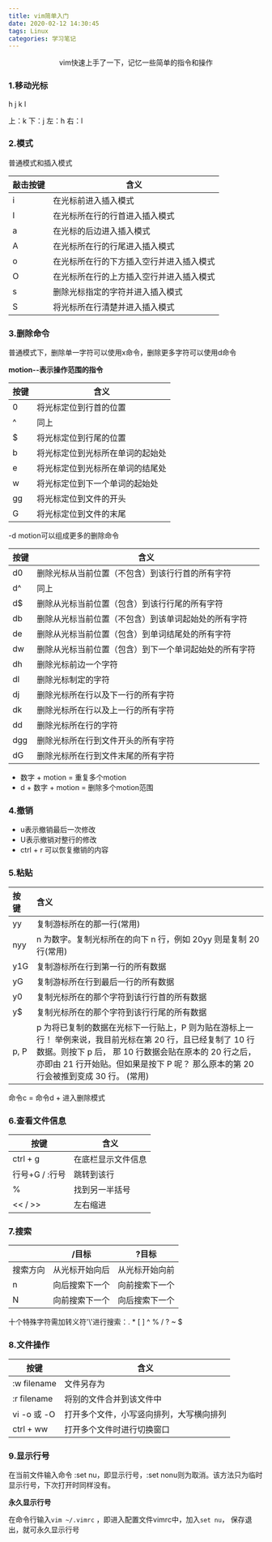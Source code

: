 ```yaml
---
title: vim简单入门
date: 2020-02-12 14:30:45
tags: Linux
categories: 学习笔记
---
```


<center>
    vim快速上手了一下，记忆一些简单的指令和操作
</center>

<!--more-->

### 1.移动光标

h j k l

上：k	下：j	左：h	右：l

### 2.模式

普通模式和插入模式

| 敲击按键 | 含义                                     |
| -------- | ---------------------------------------- |
| i        | 在光标前进入插入模式                     |
| I        | 在光标所在行的行首进入插入模式           |
| a        | 在光标的后边进入插入模式                 |
| A        | 在光标所在行的行尾进入插入模式           |
| o        | 在光标所在行的下方插入空行并进入插入模式 |
| O        | 在光标所在行的上方插入空行并进入插入模式 |
| s        | 删除光标指定的字符并进入插入模式         |
| S        | 将光标所在行清楚并进入插入模式           |

### 3.删除命令

普通模式下，删除单一字符可以使用x命令，删除更多字符可以使用d命令

**motion--表示操作范围的指令**

| 按键 | 含义                             |
| ---- | -------------------------------- |
| 0    | 将光标定位到行首的位置           |
| ^    | 同上                             |
| $    | 将光标定位到行尾的位置           |
| b    | 将光标定位到光标所在单词的起始处 |
| e    | 将光标定位到光标所在单词的结尾处 |
| w    | 将光标定位到下一个单词的起始处   |
| gg   | 将光标定位到文件的开头           |
| G    | 将光标定位到文件的末尾           |

-d motion可以组成更多的删除命令

| 按键 | 含义                                                   |
| ---- | ------------------------------------------------------ |
| d0   | 删除光标从当前位置（不包含）到该行行首的所有字符       |
| d^   | 同上                                                   |
| d$   | 删除从光标当前位置（包含）到该行行尾的所有字符         |
| db   | 删除从光标当前位置（不包含）到该单词起始处的所有字符   |
| de   | 删除从光标当前位置（包含）到单词结尾处的所有字符       |
| dw   | 删除从光标当前位置（包含）到下一个单词起始处的所有字符 |
| dh   | 删除光标前边一个字符                                   |
| dl   | 删除光标制定的字符                                     |
| dj   | 删除光标所在行以及下一行的所有字符                     |
| dk   | 删除光标所在行以及上一行的所有字符                     |
| dd   | 删除光标所在行的字符                                   |
| dgg  | 删除光标所在行到文件开头的所有字符                     |
| dG   | 删除光标所在行到文件末尾的所有字符                     |

- 数字 + motion = 重复多个motion
- d + 数字 + motion = 删除多个motion范围

### 4.撤销

- u表示撤销最后一次修改
- U表示撤销对整行的修改
- ctrl + r 可以恢复撤销的内容

### 5.粘贴

| 按键 | 含义                                                         |
| :--- | :----------------------------------------------------------- |
| yy   | 复制游标所在的那一行(常用)                                   |
| nyy  | n 为数字。复制光标所在的向下 n 行，例如 20yy 则是复制 20 	行(常用) |
| y1G  | 复制游标所在行到第一行的所有数据                             |
| yG   | 复制游标所在行到最后一行的所有数据                           |
| y0   | 复制光标所在的那个字符到该行行首的所有数据                   |
| y$   | 复制光标所在的那个字符到该行行尾的所有数据                   |
| p, P | p 为将已复制的数据在光标下一行贴上，P 则为贴在游标上一行！ 	举例来说，我目前光标在第 20 行，且已经复制了 10 行数据。则按下 p 后， 	那 10 行数据会贴在原本的 20 行之后，亦即由 21 行开始贴。但如果是按下 P 呢？ 	那么原本的第 20 行会被推到变成 30 行。 	(常用) |

命令c = 命令d + 进入删除模式

### 6.查看文件信息

| 按键           | 含义               |
| -------------- | ------------------ |
| ctrl + g       | 在底栏显示文件信息 |
| 行号+G / :行号 | 跳转到该行         |
| %              | 找到另一半括号     |
| << / >>        | 左右缩进           |

### 7.搜索

|          | /目标          | ?目标          |
| -------- | -------------- | -------------- |
| 搜索方向 | 从光标开始向后 | 从光标开始向前 |
| n        | 向后搜索下一个 | 向前搜索下一个 |
| N        | 向前搜索下一个 | 向后搜索下一个 |

十个特殊字符需加转义符'\\'进行搜索：. * [ ] ^ % / ? ~ $

### 8.文件操作

| 按键        | 含义                                     |
| ----------- | ---------------------------------------- |
| :w filename | 文件另存为                               |
| :r filename | 将别的文件合并到该文件中                 |
| vi -o 或 -O | 打开多个文件，小写竖向排列，大写横向排列 |
| ctrl + ww   | 打开多个文件时进行切换窗口               |

### 9.显示行号

在当前文件输入命令 :set nu，即显示行号，:set nonu则为取消。该方法只为临时显示行号，下次打开时同样没有。

**永久显示行号**

在命令行输入`vim ~/.vimrc` ，即进入配置文件vimrc中，加入`set nu`， 保存退出，就可永久显示行号